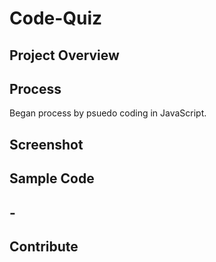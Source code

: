 # Code-Quiz #



## Project Overview ##



## Process ##

Began process by psuedo coding in JavaScript. 

## Screenshot ##



## Sample Code ##



## - ##




## Contribute ##